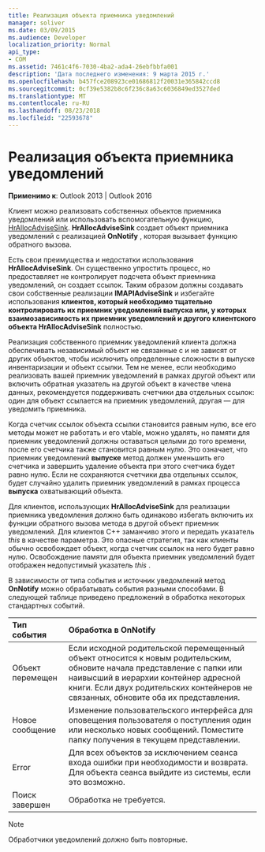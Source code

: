 ```yaml
---
title: Реализация объекта приемника уведомлений
manager: soliver
ms.date: 03/09/2015
ms.audience: Developer
localization_priority: Normal
api_type:
- COM
ms.assetid: 7461c4f6-7030-4ba2-ada4-26ebfbbfa001
description: 'Дата последнего изменения: 9 марта 2015 г.'
ms.openlocfilehash: b457fce208923ce01686812f20031e365842ccd8
ms.sourcegitcommit: 0cf39e5382b8c6f236c8a63c6036849ed3527ded
ms.translationtype: MT
ms.contentlocale: ru-RU
ms.lasthandoff: 08/23/2018
ms.locfileid: "22593678"
---
```

# <a name="implementing-an-advise-sink-object"></a>Реализация объекта приемника уведомлений

  
  
**Применимо к**: Outlook 2013 | Outlook 2016 
  
Клиент можно реализовать собственных объектов приемника уведомлений или использовать вспомогательную функцию, [HrAllocAdviseSink](hrallocadvisesink.md). **HrAllocAdviseSink** создает объект приемника уведомлений с реализацией **OnNotify** , которая вызывает функцию обратного вызова. 
  
Есть свои преимущества и недостатки использования **HrAllocAdviseSink**. Он существенно упростить процесс, но предоставляет не контролирует подсчета объект приемника уведомлений, он создает ссылок. Таким образом должны создавать свои собственные реализации **IMAPIAdviseSink** и избегайте использования **клиентов, который необходимо тщательно контролировать их приемник уведомлений выпуска или, у которых взаимозависимость их приемник уведомлений и другого клиентского объекта HrAllocAdviseSink** полностью. 
  
Реализация собственного приемник уведомлений клиента должна обеспечивать независимый объект не связанные с и не зависят от других объектов, чтобы исключить определенные сложности в выпуске инвентаризации и объект ссылки. Тем не менее, если необходимо реализовать вашей приемник уведомлений в рамках другой объект или включить обратная указатель на другой объект в качестве члена данных, рекомендуется поддерживать счетчики два отдельных ссылок: один для объект ссылается на приемник уведомлений, другая — для уведомить приемника. 
  
Когда счетчик ссылок объекта ссылки становится равным нулю, все его методы может не работать и его vtable, можно удалять, но памяти для приемник уведомлений должны оставаться целыми до того времени, после его счетчика также становится равным нулю. Это означает, что приемник уведомлений **выпуске** метод должен уменьшить его счетчика и завершить удаление объекта при этого счетчика будет равно нулю. Если не сохраняются счетчики два отдельных ссылок, будет случайно удалить приемник уведомлений в рамках процесса **выпуска** охватывающий объекта. 
  
Для клиентов, использующих **HrAllocAdviseSink** для реализации приемника уведомления должно быть одинаково избегать включить их функции обратного вызова метода в другой объект приемник уведомлений. Для клиентов C++ заманчиво этого и передать указатель _this_ в качестве параметра. Это опасные стратегия, так как клиенты обычно освобождает объект, когда счетчик ссылок на него будет равно нулю. Освобождение памяти для объекта приемник уведомлений будет отображен недопустимый указатель _this_ . 
  
В зависимости от типа события и источник уведомлений метод **OnNotify** можно обрабатывать события разными способами. В следующей таблице приведено предложений в обработка некоторых стандартных событий. 
  
|**Тип события**|**Обработка в OnNotify**|
|:-----|:-----|
|Объект перемещен  <br/> |Если исходной родительской перемещенный объект относится к новым родительским, обновите начала представление с папки или наивысший в иерархии контейнер адресной книги. Если двух родительских контейнеров не связанных, обновите оба их представления.  <br/> |
|Новое сообщение  <br/> |Изменение пользовательского интерфейса для оповещения пользователя о поступления один или несколько новых сообщений. Поместите папку получения в текущем представлении.  <br/> |
|Error  <br/> |Для всех объектов за исключением сеанса входа ошибки при необходимости и возврата. Для объекта сеанса выйдите из системы, если это возможно.  <br/> |
|Поиск завершен  <br/> |Обработка не требуется.  <br/> |
   
> [!NOTE]
> Обработчики уведомлений должно быть повторные. 
  


